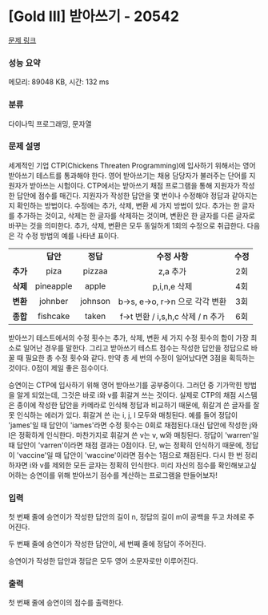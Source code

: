 # [Gold III] 받아쓰기 - 20542 

[문제 링크](https://www.acmicpc.net/problem/20542) 

### 성능 요약

메모리: 89048 KB, 시간: 132 ms

### 분류

다이나믹 프로그래밍, 문자열

### 문제 설명

<p>세계적인 기업 CTP(Chickens Threaten Programming)에 입사하기 위해서는 영어 받아쓰기 테스트를 통과해야 한다. 영어 받아쓰기는 채용 담당자가 불러주는 단어를 지원자가 받아쓰는 시험이다. CTP에서는 받아쓰기 채점 프로그램을 통해 지원자가 작성한 답안에 점수를 매긴다. 지원자가 작성한 답안을 몇 번이나 수정해야 정답과 같아지는지 확인하는 방법이다. 수정에는 추가, 삭제, 변환 세 가지 방법이 있다. 추가는 한 글자를 추가하는 것이고, 삭제는 한 글자를 삭제하는 것이며, 변환은 한 글자를 다른 글자로 바꾸는 것을 의미한다. 추가, 삭제, 변환은 모두 동일하게 1회의 수정으로 취급한다. 다음은 각 수정 방법의 예를 나타낸 표이다.</p>


<table class="table table-bordered" style="width: 500px;">
	<tbody>
		<tr>
			<td> </td>
			<td style="text-align: center;"><strong>답안</strong></td>
			<td style="text-align: center;"><strong>정답</strong></td>
			<td style="text-align: center;"><b>수정 사항</b></td>
			<td style="text-align: center;"><strong>수정</strong></td>
		</tr>
		<tr>
			<td style="text-align: center;"><strong>추가</strong></td>
			<td style="text-align: center;">piza</td>
			<td style="text-align: center;">pizzaa</td>
			<td style="text-align: center;">z,a 추가</td>
			<td style="text-align: center;">2회</td>
		</tr>
		<tr>
			<td style="text-align: center;"><strong>삭제</strong></td>
			<td style="text-align: center;">pineapple</td>
			<td style="text-align: center;">apple</td>
			<td style="text-align: center;">p,i,n,e 삭제</td>
			<td style="text-align: center;">4회</td>
		</tr>
		<tr>
			<td style="text-align: center;"><strong>변환</strong></td>
			<td style="text-align: center;">johnber</td>
			<td style="text-align: center;">johnson</td>
			<td style="text-align: center;">b->s, e->o, r->n 으로 각각 변환</td>
			<td style="text-align: center;">3회</td>
		</tr>
		<tr>
			<td style="text-align: center;"><strong>종합</strong></td>
			<td style="text-align: center;">fishcake</td>
			<td style="text-align: center;">taken</td>
			<td style="text-align: center;">f->t  변환 / i,s,h,c 삭제 / n 추가</td>
			<td style="text-align: center;">6회</td>
		</tr>
	</tbody>
</table>

<p>받아쓰기 테스트에서의 수정 횟수는 추가, 삭제, 변환 세 가지 수정 횟수의 합이 가장 최소로 일어난 경우를 말한다. 그리고 받아쓰기 테스트 점수는 작성한 답안을 정답으로 바꿀 때 필요한 총 수정 횟수와 같다. 만약 총 세 번의 수정이 일어났다면 3점을 획득하는 것이다. 0점이 제일 좋은 점수이다.</p>

<p>승연이는 CTP에 입사하기 위해 영어 받아쓰기를 공부중이다. 그러던 중 기가막힌 방법을 알게 되었는데, 그것은 바로 i와 v를 휘갈겨 쓰는 것이다. 실제로 CTP의 채점 시스템은 종이에 작성한 답안을 카메라로 인식해 정답과 비교하기 때문에, 휘갈겨 쓴 글자를 잘못 인식하는 에러가 있다. 휘갈겨 쓴 i는 i, j, l 모두와 매칭된다. 예를 들어 정답이 'james'일 때 답안이 'iames'라면 수정 횟수는 0회로 채점된다.대신 답안에 작성한 j와 l은 정확하게 인식한다. 마찬가지로 휘갈겨 쓴 v는 v, w와 매칭된다. 정답이 'warren'일 때 답안이 'varren'이라면 채점 결과는 0점이다. 단, w는 정확히 인식하기 때문에, 정답이 'vaccine'일 때 답안이 'waccine'이라면 점수는 1점으로 채점된다. 다시 한 번 정리하자면 i와 v를 제외한 모든 글자는 정확히 인식한다. 미리 자신의 점수를 확인해보고싶어하는 승연이를 위해 받아쓰기 점수를 계산하는 프로그램을 만들어보자!</p>

### 입력 

 <p>첫 번째 줄에 승연이가 작성한 답안의 길이 n, 정답의 길이 m이 공백을 두고 차례로 주어진다.</p>

<p><meta charset="utf-8"></p>

<p dir="ltr">두 번째 줄에 승연이가 작성한 답안이, 세 번째 줄에 정답이 주어진다.</p>

<p dir="ltr">승연이가 작성한 답안과 정답은 모두 영어 소문자로만 이루어진다.</p>

### 출력 

 <p>첫 번째 줄에 승연이의 점수를 출력한다.</p>

